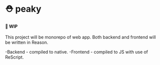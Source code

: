 # ⛑ peaky

#### 🚧 WIP

This project will be monorepo of web app. Both backend and frontend will be written in Reason.

-Backend - compiled to native.
-Frontend - compiled to JS with use of ReScript.
